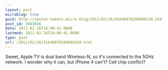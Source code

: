 ```yaml
---
layout: post
microblog: true
guid: http://vmstan-tweets.micro.blog/2011/02/26/41648878289686528.html
post_id: 3043836
date: 2011-02-26T18:00:41-0600
lastmod: 2011-02-26T18:00:41-0600
type: post
url: /2011/02/26/41648878289686528.html
---
```

Sweet, Apple TV is dual band Wireless-N, so it's connected to the 5GHz network. I wonder why it can, but iPhone 4 can't? Cell chip conflict?
